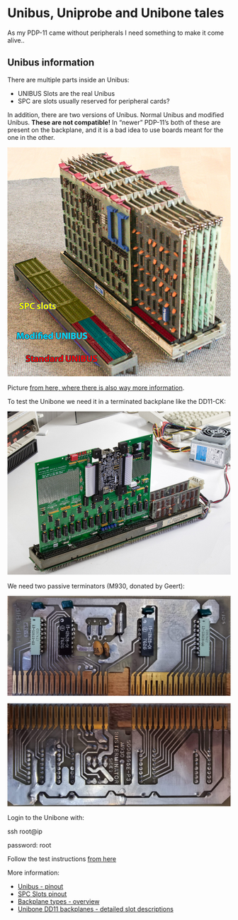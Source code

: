 # Unibus, Uniprobe and Unibone tales

As my PDP-11 came without peripherals I need something to make it come alive..

## Unibus information

There are multiple parts inside an Unibus:

- UNIBUS Slots are the real Unibus
- SPC are slots usually reserved for peripheral cards?

In addition, there are two versions of Unibus. Normal Unibus and modified Unibus. **These are not compatible!** In “newer” PDP-11’s both of these are present on the backplane, and it is a bad idea to use boards meant for the one in the other.

![](image-20230410-143835.png)

Picture [from here, where there is also way more information](http://retrocmp.com/tools/uniprobe/292-uniprobe-standard-unibus-modified-unibus).

To test the Unibone we need it in a terminated backplane like the DD11-CK:

![](image-20230422-101852.png)

We need two passive terminators (M930, donated by Geert):

![](image-20230422-102210.png)

![](image-20230422-102243.png)

Login to the Unibone with:

ssh root@ip

password: root

Follow the test instructions [from here](http://retrocmp.com/projects/unibone/287-unibone-acceptance-test)

More information:

- [Unibus - pinout](unibus-pinout/index.md)
- [SPC Slots pinout](spc-pinout/index.md)
- [Backplane types - overview](backplane-types-overview/index.md)
- [Unibone DD11 backplanes - detailed slot descriptions](backplanes-detailed-slot-descriptions/index.md)
